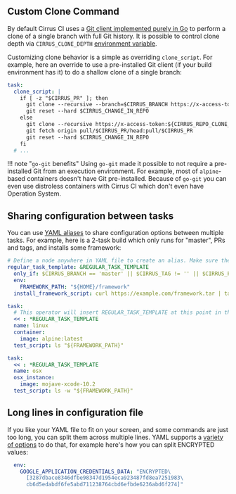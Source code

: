 ## Custom Clone Command

By default Cirrus CI uses a [Git client implemented purely in Go](https://github.com/src-d/go-git) to perform a clone of
a single branch with full Git history. It is possible to control clone depth via `CIRRUS_CLONE_DEPTH` [environment variable](writing-tasks.md#behavioral-environment-variables).

Customizing clone behavior is a simple as overriding `clone_script`. For example, here an override to use a pre-installed
Git client (if your build environment has it) to do a shallow clone of a single branch:

```yaml
task:
  clone_script: |
    if [ -z "$CIRRUS_PR" ]; then
      git clone --recursive --branch=$CIRRUS_BRANCH https://x-access-token:${CIRRUS_REPO_CLONE_TOKEN}@github.com/${CIRRUS_REPO_FULL_NAME}.git $CIRRUS_WORKING_DIR
      git reset --hard $CIRRUS_CHANGE_IN_REPO
    else
      git clone --recursive https://x-access-token:${CIRRUS_REPO_CLONE_TOKEN}@github.com/${CIRRUS_REPO_FULL_NAME}.git $CIRRUS_WORKING_DIR
      git fetch origin pull/$CIRRUS_PR/head:pull/$CIRRUS_PR
      git reset --hard $CIRRUS_CHANGE_IN_REPO
    fi
  # ...
```

!!! note "`go-git` benefits"
    Using `go-git` made it possible to not require a pre-installed Git from an execution environment. For example, 
    most of `alpine`-based containers doesn't have Git pre-installed. Because of `go-git` you can even use distroless 
    containers with Cirrus CI which don't even have Operation System.

## Sharing configuration between tasks

You can use [YAML aliases](https://yaml.org/spec/1.2/spec.html#id2786196) to share configuration options between
multiple tasks. For example, here is a 2-task build which only runs for "master", PRs and tags, and installs some
framework:

```yaml
# Define a node anywhere in YAML file to create an alias. Make sure the name doesn't clash with an existing keyword.
regular_task_template: &REGULAR_TASK_TEMPLATE
  only_if: $CIRRUS_BRANCH == 'master' || $CIRRUS_TAG != '' || $CIRRUS_PR != ''
  env:
    FRAMEWORK_PATH: "${HOME}/framework"
  install_framework_script: curl https://example.com/framework.tar | tar -C "${FRAMEWORK_PATH}" -x

task:
  # This operator will insert REGULAR_TASK_TEMPLATE at this point in the task node.
  << : *REGULAR_TASK_TEMPLATE
  name: linux
  container:
    image: alpine:latest
  test_script: ls "${FRAMEWORK_PATH}"

task:
  << : *REGULAR_TASK_TEMPLATE
  name: osx
  osx_instance:
    image: mojave-xcode-10.2
  test_script: ls -w "${FRAMEWORK_PATH}"
```

## Long lines in configuration file

If you like your YAML file to fit on your screen, and some commands are just too long, you can split them across multiple
lines. YAML supports a [variety of options](https://yaml-multiline.info/) to do that, for example here's how you can split
ENCRYPTED values:

```yaml
  env:
    GOOGLE_APPLICATION_CREDENTIALS_DATA: "ENCRYPTED\
      [3287dbace8346dfbe98347d1954eca923487fd8ea7251983\
      cb6d5edabdf6fe5abd711238764cbd6efbde6236abd6f274]"
```
